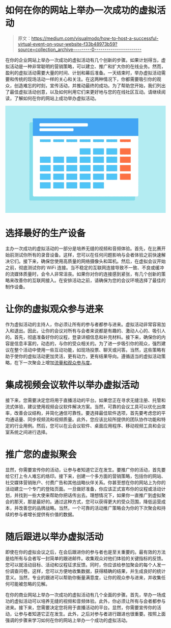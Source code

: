 # 如何在你的网站上举办一次成功的虚拟活动

> 原文：<https://medium.com/visualmodo/how-to-host-a-successful-virtual-event-on-your-website-f33b48973b59?source=collection_archive---------0----------------------->

在你的企业网站上举办一次成功的虚拟活动有几个创新的步骤。如果计划得当，虚拟活动是一种非常聪明的营销策略，可以建立、推广和扩大你的在线业务。然而，盈利的虚拟活动需要大量的时间、计划和幕后准备。一天结束时，举办虚拟活动需要和传统的现场活动一样的关心和关注。在这两种情况下，你都需要吸引你的观众，创造难忘的时刻，宣传活动，并推动最终的成功。为了帮助您开始，我们列出了最佳虚拟活动创意，以及如何利用它们来更好地与您的在线社区互动。请继续阅读，了解如何在你的网站上成功举办虚拟活动。

![](img/ecd828319e5f863e98d733b911a89456.png)

# 选择最好的生产设备

主办一次成功的虚拟活动的一部分是培养无缝的视频和音频体验。首先，在比赛开始前测试你所有的录音设备。这样，您可以在任何问题影响与会者体验之前快速解决它们。接下来，确保您使用高质量的网络摄像头和耳机。然后，在虚拟会议开始之前，彻底测试你的 WiFi 连接。当不稳定的互联网连接导致不一致、不良或缓冲的流媒体质量时，会令人非常沮丧。如果你对你的连接感到紧张，有几个创新的策略来改善你的互联网接入。在安排活动之前，请确保为您的会议环境选择了最佳的制作设备。

# 让你的虚拟观众参与进来

作为虚拟活动的主持人，你必须让所有的参与者都参与进来。虚拟活动非常容易加入和退出。因此，让你的会议对所有与会者来说都是有趣的、激动人心的、吸引人的。首先，彻底准备好你的议程，登录详细信息和补充材料。接下来，确保你的内容是信息丰富的，动态的，与你的受众相关的。为了进一步吸引你的观众，强烈建议在整个活动中使用一些互动功能，如现场投票、聊天或问答。当然，这些策略有助于使你的虚拟活动更加灵活，更有动力，更有结果导向。遵循适当的虚拟活动策略，在下一次聚会上增加[流量和观众参与度](https://visualmodo.com/how-your-website-design-affects-traffic-and-engagement-to-audience/)。

# 集成视频会议软件以举办虚拟活动

接下来，您需要决定您将用于直播活动的平台。如果您正在寻求无缝注册、托管和流式体验，建议使用视频会议软件解决方案。当然，可靠的会议工具可以优化出席率，改善会议结构，并简化通信可靠性。要选择最佳软件选项，首先要考虑您的平均通话量、同步视频流和视频质量。此外，您应该比较所提供的团队协作功能和特定的行业用例。然后，您可以在云会议软件、桌面应用程序、移动视频工具和会议室系统之间进行选择。

# 推广您的虚拟聚会

显然，你需要宣传你的活动，让参与者知道它正在发生。要推广你的活动，首先要给它打上令人难忘的烙印。接下来，创建一个多方面的营销策略，包括你的网站、社交媒体营销账户、付费广告和其他战略伙伴关系。你甚至想在你的网站上为你的活动建立一个专门的登陆页面。一旦做好准备，你应该正式宣布你的议程或活动计划，并找到一些大使来帮助你把话传出去。理想情况下，如果你一直推广到虚拟聚会的那天，那是最好的。通过这种方式，您可以获得更大的受众范围，降低运营成本，并改善您的品牌战略。当然，一个可靠的活动推广策略会为你的下次聚会和持续的参与者增长提供有价值的数据。

# 随后跟进以举办虚拟活动

即使在你的虚拟会议之后，在会后跟进你的参与者也是至关重要的。最有效的方法是给所有与会者写一封简单的跟进邮件。收集观众对他们体验的关键指标的反馈。您可以就活动目标、活动和议程征求反馈。同时，你应该给参加聚会的每个人发一份调查问卷。这样，您可以方便地收集数据，获得精确的结果，并生成良好的统计意义。当然，专业的跟进可以帮助你衡量满意度，让你的观众参与进来，并收集任何可能被忽略的见解。

在你的商业网站上举办一次成功的虚拟活动有几个全面的步骤。首先，举办一场成功的虚拟活动可以培养无缝的视频和音频体验。此外，你必须让所有与会者都参与进来。接下来，您需要决定您将用于直播活动的平台。显然，你需要宣传你的活动，让参与者知道它正在发生。此外，之后对参与者进行跟进也很重要。按照上面强调的步骤来学习如何在你的网站上举办一个成功的虚拟活动。